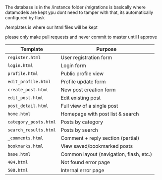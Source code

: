 The database is in the 
/instance folder
/migrations is basically where datamodels are kept ypu dont need to tamper with that, its automatically configured by flask

/templates is where our html files will be kept

please only make pull requests and never commit to master until I approve

| Template              | Purpose                                 |
| --------------------- | --------------------------------------- |
| `register.html`       | User registration form                  |
| `login.html`          | Login form                              |
| `profile.html`        | Public profile view                     |
| `edit_profile.html`   | Profile update form                     |
| `create_post.html`    | New post creation form                  |
| `edit_post.html`      | Edit existing post                      |
| `post_detail.html`    | Full view of a single post              |
| `home.html`           | Homepage with post list & search        |
| `category_posts.html` | Posts by category                       |
| `search_results.html` | Posts by search                         |
| `_comments.html`      | Comment + reply section (partial)       |
| `bookmarks.html`      | View saved/bookmarked posts             |
| `base.html`           | Common layout (navigation, flash, etc.) |
| `404.html`            | Not found error page                    |
| `500.html`            | Internal error page                     |

